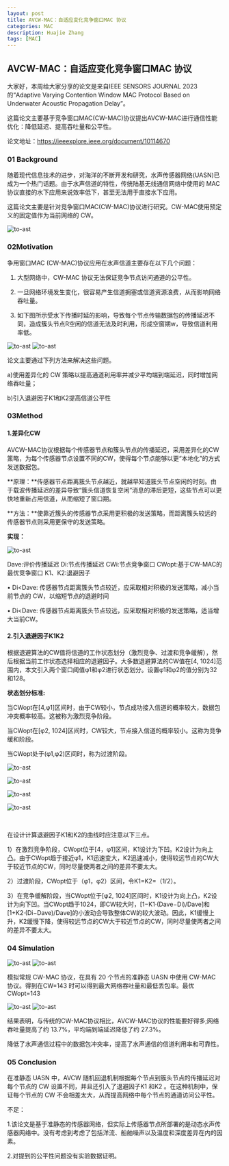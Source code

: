 ```yaml
---
layout: post
title: AVCW-MAC：自适应变化竞争窗口MAC 协议
categories: MAC 
description: Huajie Zhang
tags: [MAC]
---
```


## AVCW-MAC：自适应变化竞争窗口MAC 协议

大家好，本周给大家分享的论文是来自IEEE SENSORS JOURNAL 2023的“Adaptive Varying Contention Window MAC Protocol Based on Underwater Acoustic Propagation Delay”。

这篇论文主要基于竞争窗口MAC(CW-MAC)协议提出AVCW-MAC进行通信性能优化：降低延迟、提高吞吐量和公平性。

论文地址：https://ieeexplore.ieee.org/document/10114670

### 01 Background

随着现代信息技术的进步，对海洋的不断开发和研究，水声传感器网络(UASN)已成为一个热门话题。由于水声信道的特性，传统陆基无线通信网络中使用的 MAC 协议直接的水下应用来说效率低下，甚至无法用于直接水下应用。

这篇论文主要是针对竞争窗口MAC(CW-MAC)协议进行研究。CW-MAC使用预定义的固定值作为当前网络的 CW。

![to-ast](/images/posts/zhanghuajie/01/01.png)

### 02Motivation

争用窗口MAC (CW-MAC)协议应用在水声信道主要存在以下几个问题：

1. 大型网络中，CW-MAC 协议无法保证竞争节点访问通道的公平性。

2. 一旦网络环境发生变化，很容易产生信道拥塞或信道资源浪费，从而影响网络吞吐量。

3. 如下图所示受水下传播时延的影响，导致每个节点传输数据包的传播延迟不同，造成簇头节点R空闲的信道无法及时利用，形成空窗期w，导致信道利用率低。

![to-ast](/images/posts/zhanghuajie/01/02.PNG)
![to-ast](/images/posts/zhanghuajie/01/03.PNG)



论文主要通过下列方法来解决这些问题。

a)使用差异化的 CW 策略以提高通道利用率并减少平均端到端延迟，同时增加网络吞吐量；

b)引入退避因子K1和K2提高信道公平性    



### 03Method

#### 1.差异化CW

AVCW-MAC协议根据每个传感器节点和簇头节点的传播延迟，采用差异化的CW策略，为每个传感器节点设置不同的CW，使得每个节点能够以更“本地化”的方式发送数据包。

**原理：**传感器节点距离簇头节点越近，就越早知道簇头节点空闲的时刻。由于载波传播延迟的差异导致“簇头信道恢复空闲”消息的滞后更短，这些节点可以更快地重新占用信道，从而缩短了窗口期。

**方法：**使靠近簇头的传感器节点采用更积极的发送策略，而距离簇头较远的传感器节点则采用更保守的发送策略。

**实现：**

![to-ast](/images/posts/zhanghuajie/01/04.PNG)

Dave:评价传播延迟 Di:节点传播延迟 CWi:节点竞争窗口 CWopt:基于CW-MAC的最优竞争窗口  K1、K2:退避因子

•    Di<Dave: 传感器节点距离簇头节点较近，应采取相对积极的发送策略，减小当前节点的 CW，以缩短节点的退避时间

•    Di<Dave: 传感器节点距离簇头节点较远，应采取相对积极的发送策略，适当增大当前CW。

#### 2.引入退避因子K1K2

根据退避算法的CW值将信道的工作状态划分（激烈竞争、过渡和竞争缓解），然后根据当前工作状态选择相应的退避因子。大多数退避算法的CW值在[4, 1024]范围内，本文引入两个窗口阈值φ1和φ2进行状态划分。设置φ1和φ2的值分别为32和128。

**状态划分标准:**

当CWopt在[4,φ1]区间时，由于CW较小，节点成功接入信道的概率较大，数据包冲突概率较高。这被称为激烈竞争阶段。

当CWopt在[φ2, 1024]区间时，CW较大，节点接入信道的概率较小。这称为竞争缓和阶段。

当CWopt处于(φ1,φ2)区间时，称为过渡阶段。

![to-ast](/images/posts/zhanghuajie/01/05.PNG)


![to-ast](/images/posts/zhanghuajie/01/06.PNG)

![to-ast](/images/posts/zhanghuajie/01/07.PNG)

![to-ast](/images/posts/zhanghuajie/01/08.PNG)



​     

在设计计算退避因子K1和K2的曲线时应注意以下三点。

1）在激烈竞争阶段，CWopt位于[4，φ1]区间，K1设计为下凹。K2设计为向上凸。由于CWopt趋于接近φ1，K1迅速变大，K2迅速减小，使得较远节点的CW大于较近节点的CW，同时尽量使两者之间的差异不要太大。

2）过渡阶段，CWopt位于（φ1，φ2）区间，令K1=K2=（1/2）。

3）在竞争缓解阶段，当CWopt位于[φ2, 1024]区间时，K1设计为向上凸，K2设计为向下凹。当CWopt趋于1024，即CW较大时，[1−K1·(Dave−Di)/Dave]和[1+K2·(Di−Dave)/Dave]的小波动会导致整体CW的较大波动。因此，K1缓慢上升，K2缓慢下降，使得较远节点的CW大于较近节点的CW，同时尽量使两者之间的差异不要太大。

### 04 Simulation

![to-ast](/images/posts/zhanghuajie/01/09.png)
![to-ast](/images/posts/zhanghuajie/01/10.png)

模拟常规 CW-MAC 协议，在具有 20 个节点的准静态 UASN 中使用 CW-MAC 协议。得到在CW=143 时可以得到最大网络吞吐量和最低丢包率。最优CWopt=143

![to-ast](/images/posts/zhanghuajie/01/11.png)
![to-ast](/images/posts/zhanghuajie/01/12.png)

结果表明，与传统的CW-MAC协议相比，AVCW-MAC协议的性能要好得多;网络吞吐量提高了约 13.7%，平均端到端延迟降低了约 27.3%。

降低了水声通信过程中的数据包冲突率，提高了水声通信的信道利用率和可靠性。

 

### 05 Conclusion

在准静态 UASN 中，AVCW 随机回退机制根据每个节点到簇头节点的传播延迟对每个节点的 CW 设置不同，并且还引入了退避因子K1 和K2 。在这种机制中，保证每个节点的 CW 不会相差太大，从而提高网络中每个节点的通道访问公平性。

 

不足：

1.该论文是基于准静态的传感器网络，但实际上传感器节点所部署的是动态水声传感器网络中。没有考虑到考虑了包括洋流、船舶噪声以及温度和深度差异在内的因素。

2.对提到的公平性问题没有实验数据证明。

 

 